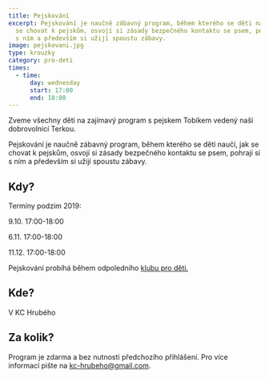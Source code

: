 ```yaml
---
title: Pejskování
excerpt: Pejskování je naučně zábavný program, během kterého se děti naučí, jak
  se chovat k pejskům, osvojí si zásady bezpečného kontaktu se psem, pohrají si
  s ním a především si užijí spoustu zábavy.
image: pejskovani.jpg
type: krouzky
category: pro-deti
times:
  - time:
      day: wednesday
      start: 17:00
      end: 18:00
---
```


Zveme všechny děti na zajímavý program s pejskem Tobíkem vedený naší dobrovolnicí Terkou.

Pejskování je naučně zábavný program, během kterého se děti naučí, jak se chovat k pejskům, osvojí si zásady bezpečného kontaktu se psem, pohrají si s ním a především si užijí spoustu zábavy.

## Kdy?

Termíny podzim 2019:

9.10. 17:00-18:00

6.11. 17:00-18:00

11.12. 17:00-18:00

Pejskování probíhá během odpoledního [klubu pro děti.](https://kc-hrubeho.cz/krouzky/klub-pro-deti)



## Kde?

V KC Hrubého

## Za kolik?

Program je zdarma a bez nutnosti předchozího přihlášení. Pro více informací pište na kc-hrubeho@gmail.com.
